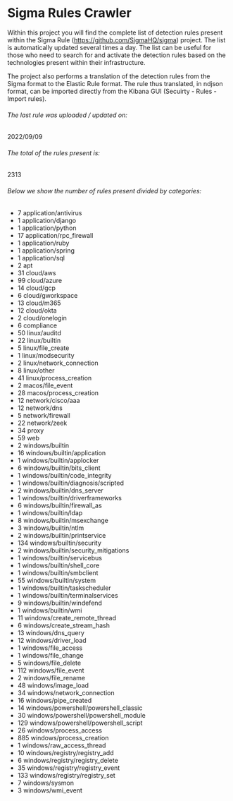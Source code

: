 # Sigma Rules Crawler
Within this project you will find the complete list of detection rules present within the Sigma Rule (https://github.com/SigmaHQ/sigma) project. The list is automatically updated several times a day.
The list can be useful for those who need to search for and activate the detection rules based on the technologies present within their infrastructure.

The project also performs a translation of the detection rules from the Sigma format to the Elastic Rule format. The rule thus translated, in ndjson format, can be imported directly from the Kibana GUI (Secuirty - Rules - Import rules).


###### The last rule was uploaded / updated on:
2022/09/09
###### The total of the rules present is:
2313
###### Below we show the number of rules present divided by categories:
- 7 application/antivirus
- 1 application/django
- 1 application/python
- 17 application/rpc_firewall
- 1 application/ruby
- 1 application/spring
- 1 application/sql
- 2 apt
- 31 cloud/aws
- 99 cloud/azure
- 14 cloud/gcp
- 6 cloud/gworkspace
- 13 cloud/m365
- 12 cloud/okta
- 2 cloud/onelogin
- 6 compliance
- 50 linux/auditd
- 22 linux/builtin
- 5 linux/file_create
- 1 linux/modsecurity
- 2 linux/network_connection
- 8 linux/other
- 41 linux/process_creation
- 2 macos/file_event
- 28 macos/process_creation
- 12 network/cisco/aaa
- 12 network/dns
- 5 network/firewall
- 22 network/zeek
- 34 proxy
- 59 web
- 2 windows/builtin
- 16 windows/builtin/application
- 1 windows/builtin/applocker
- 6 windows/builtin/bits_client
- 1 windows/builtin/code_integrity
- 1 windows/builtin/diagnosis/scripted
- 2 windows/builtin/dns_server
- 1 windows/builtin/driverframeworks
- 6 windows/builtin/firewall_as
- 1 windows/builtin/ldap
- 8 windows/builtin/msexchange
- 3 windows/builtin/ntlm
- 2 windows/builtin/printservice
- 134 windows/builtin/security
- 2 windows/builtin/security_mitigations
- 1 windows/builtin/servicebus
- 1 windows/builtin/shell_core
- 1 windows/builtin/smbclient
- 55 windows/builtin/system
- 1 windows/builtin/taskscheduler
- 1 windows/builtin/terminalservices
- 9 windows/builtin/windefend
- 1 windows/builtin/wmi
- 11 windows/create_remote_thread
- 6 windows/create_stream_hash
- 13 windows/dns_query
- 12 windows/driver_load
- 1 windows/file_access
- 1 windows/file_change
- 5 windows/file_delete
- 112 windows/file_event
- 2 windows/file_rename
- 48 windows/image_load
- 34 windows/network_connection
- 16 windows/pipe_created
- 14 windows/powershell/powershell_classic
- 30 windows/powershell/powershell_module
- 129 windows/powershell/powershell_script
- 26 windows/process_access
- 885 windows/process_creation
- 1 windows/raw_access_thread
- 10 windows/registry/registry_add
- 6 windows/registry/registry_delete
- 35 windows/registry/registry_event
- 133 windows/registry/registry_set
- 7 windows/sysmon
- 3 windows/wmi_event

